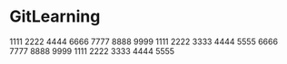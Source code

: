 # GitLearning
1111
2222
4444
6666
7777
8888
9999
1111
2222
3333
4444
5555
6666
7777
8888
9999
1111
2222
3333
4444
5555
